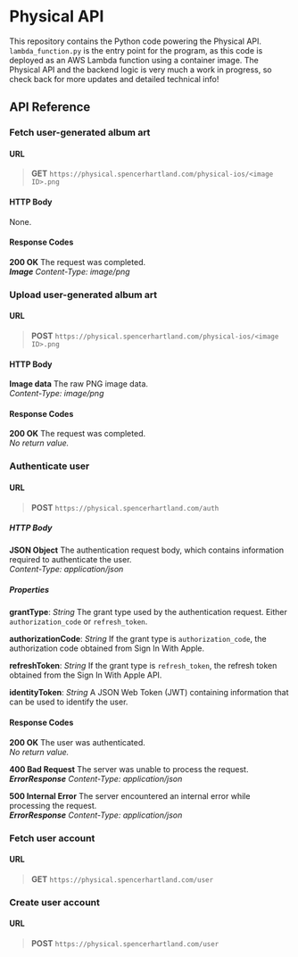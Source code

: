 
# Physical API

This repository contains the Python code powering the Physical API. `lambda_function.py` is the entry point for the program, as this code is deployed as an AWS Lambda function using a container image. The Physical API and the backend logic is very much a work in progress, so check back for more updates and detailed technical info!

## API Reference

### Fetch user-generated album art

#### URL
> **GET** `https://physical.spencerhartland.com/physical-ios/<image ID>.png`

#### HTTP Body
None.

#### Response Codes
**200 OK** The request was completed.  
***Image*** *Content-Type: image/png*

### Upload user-generated album art

#### URL
> **POST** `https://physical.spencerhartland.com/physical-ios/<image ID>.png`

#### HTTP Body
**Image data** The raw PNG image data.  
*Content-Type: image/png*

#### Response Codes
**200 OK** The request was completed.  
*No return value.*

### Authenticate user

#### URL
> **POST** `https://physical.spencerhartland.com/auth`

##### HTTP Body
**JSON Object** The authentication request body, which contains information required to authenticate the user.  
*Content-Type: application/json*

##### Properties

**grantType**: *String* The grant type used by the authentication request. Either `authorization_code` or `refresh_token`.

**authorizationCode**: *String* If the grant type is `authorization_code`, the authorization code obtained from Sign In With Apple.

**refreshToken**: *String* If the grant type is `refresh_token`, the refresh token obtained from the Sign In With Apple API.

**identityToken**: *String* A JSON Web Token (JWT) containing information that can be used to identify the user.

#### Response Codes
**200 OK** The user was authenticated.  
*No return value.*

**400 Bad Request** The server was unable to process the request.  
***ErrorResponse*** *Content-Type: application/json*

**500 Internal Error** The server encountered an internal error while processing the request.  
***ErrorResponse*** *Content-Type: application/json*

### Fetch user account

#### URL
> **GET** `https://physical.spencerhartland.com/user`

### Create user account

#### URL
> **POST** `https://physical.spencerhartland.com/user`
